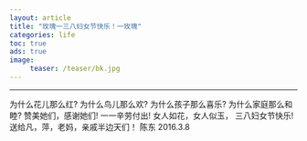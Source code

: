 ```yaml
---
layout: article
title: "玫瑰一三八妇女节快乐！一玫瑰"
categories: life
toc: true
ads: true
image:
     teaser: /teaser/bk.jpg
---
```


---


为什么花儿那么红?
为什么鸟儿那么欢?
为什么孩子那么喜乐?
为什么家庭那么和睦?
赞美她们，感谢她们!
一一辛劳付出!
女人如花，女人似玉，
三八妇女节快乐!
送给凡，萍，老妈，亲戚半边天们！
陈东
2016.3.8